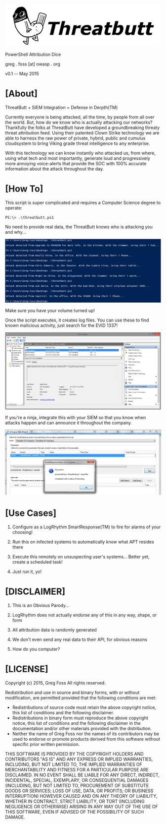 ![ThreatButt](/images/threatbutt.png)

PowerShell Attribution Dice

greg . foss [at] owasp . org

v0.1  --  May 2015

# [About]

ThreatButt + SIEM Integration = Defense in Derpth(TM)

Currently everyone is being attacked, all the time, by people from all over the world. But, how do we know who is actually attacking our networks? Thankfully the folks at ThreatButt have developed a groundbreaking threaty threat attribution feed. Using their patented Clown Strike technology we are able to harness the raw power of private, hybrid, public and cumulus cloudsystem to bring Viking grade threat intelligence to any enterprise.

With this technology we can know instantly who attacked us, from where, using what tech and most importantly, generate loud and progressively more annoying voice-alerts that provide the SOC with 100% accurate information about the attack throughout the day.

# [How To]

This script is super complicated and requires a Computer Science degree to operate:

	PS:\> .\threatbutt.ps1

No need to provide real data, the ThreatButt knows who is attacking you and why...

![Script](/images/script.png)

Make sure you have your volume turned up!

Once the script executes, it creates log files. You can use these to find known malicious activity, just search for the EVID 1337!

![EVIDs](/images/event-logs.png)

If you're a ninja, integrate this with your SIEM so that you know when attacks happen and can announce it throughout the company.

![SmartResponse](/images/SmartResponse.png)

# [Use Cases]

1) Configure as a LogRhythm SmartResponse(TM) to fire for alarms of your choosing!

2) Run this on infected systems to automatically know what APT resides there

3) Execute this remotely on unsuspecting user's systems... Better yet, create a scheduled task!

4) Just run it, yo!

# [DISCLAIMER]

1) This is an Obvious Parody...

2) LogRhythm does not actually endorse any of this in any way, shape, or form

3) All attribution data is randomly generated

4) We don't even send any real data to their API, for obvious reasons

5) How do you computer?

# [LICENSE]

Copyright (c) 2015, Greg Foss
All rights reserved.

Redistribution and use in source and binary forms, with or without
modification, are permitted provided that the following conditions are met:
* Redistributions of source code must retain the above copyright notice, this list of conditions and the following disclaimer.
* Redistributions in binary form must reproduce the above copyright notice, this list of conditions and the following disclaimer in the documentation and/or other materials provided with the distribution.
* Neither the name of Greg Foss nor the names of its contributors may be used to endorse or promote products derived from this software without specific prior written permission.

THIS SOFTWARE IS PROVIDED BY THE COPYRIGHT HOLDERS AND CONTRIBUTORS "AS IS" AND
ANY EXPRESS OR IMPLIED WARRANTIES, INCLUDING, BUT NOT LIMITED TO, THE IMPLIED
WARRANTIES OF MERCHANTABILITY AND FITNESS FOR A PARTICULAR PURPOSE ARE
DISCLAIMED. IN NO EVENT SHALL <COPYRIGHT HOLDER> BE LIABLE FOR ANY
DIRECT, INDIRECT, INCIDENTAL, SPECIAL, EXEMPLARY, OR CONSEQUENTIAL DAMAGES
(INCLUDING, BUT NOT LIMITED TO, PROCUREMENT OF SUBSTITUTE GOODS OR SERVICES;
LOSS OF USE, DATA, OR PROFITS; OR BUSINESS INTERRUPTION) HOWEVER CAUSED AND
ON ANY THEORY OF LIABILITY, WHETHER IN CONTRACT, STRICT LIABILITY, OR TORT
(INCLUDING NEGLIGENCE OR OTHERWISE) ARISING IN ANY WAY OUT OF THE USE OF THIS
SOFTWARE, EVEN IF ADVISED OF THE POSSIBILITY OF SUCH DAMAGE.